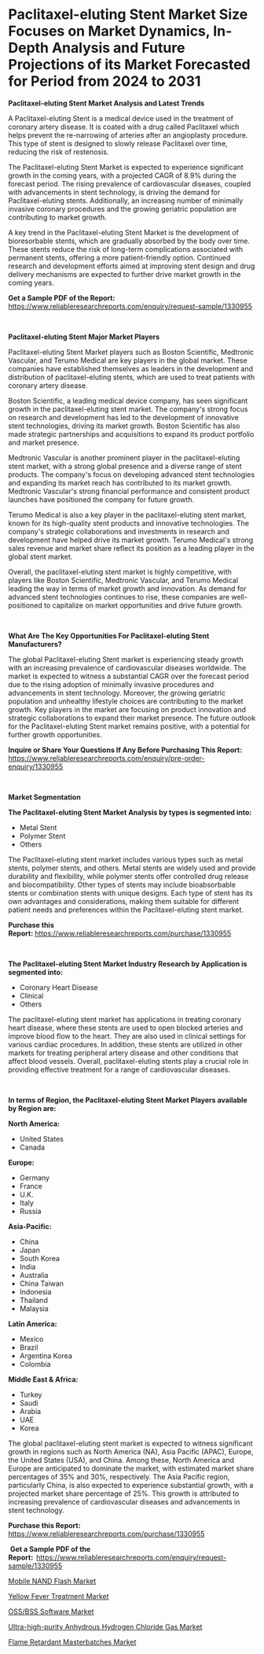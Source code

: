 <p><h1>Paclitaxel-eluting Stent Market Size Focuses on Market Dynamics, In-Depth Analysis and Future Projections of its Market Forecasted for Period from 2024 to 2031</h1></p><p><strong>Paclitaxel-eluting Stent Market Analysis and Latest Trends</strong></p>
<p><p>A Paclitaxel-eluting Stent is a medical device used in the treatment of coronary artery disease. It is coated with a drug called Paclitaxel which helps prevent the re-narrowing of arteries after an angioplasty procedure. This type of stent is designed to slowly release Paclitaxel over time, reducing the risk of restenosis.</p><p>The Paclitaxel-eluting Stent Market is expected to experience significant growth in the coming years, with a projected CAGR of 8.9% during the forecast period. The rising prevalence of cardiovascular diseases, coupled with advancements in stent technology, is driving the demand for Paclitaxel-eluting stents. Additionally, an increasing number of minimally invasive coronary procedures and the growing geriatric population are contributing to market growth.</p><p>A key trend in the Paclitaxel-eluting Stent Market is the development of bioresorbable stents, which are gradually absorbed by the body over time. These stents reduce the risk of long-term complications associated with permanent stents, offering a more patient-friendly option. Continued research and development efforts aimed at improving stent design and drug delivery mechanisms are expected to further drive market growth in the coming years.</p></p>
<p><strong>Get a Sample PDF of the Report:&nbsp;</strong> <a href="https://www.reliableresearchreports.com/enquiry/request-sample/1330955">https://www.reliableresearchreports.com/enquiry/request-sample/1330955</a></p>
<p>&nbsp;</p>
<p><strong>Paclitaxel-eluting Stent Major Market Players</strong></p>
<p><p>Paclitaxel-eluting Stent Market players such as Boston Scientific, Medtronic Vascular, and Terumo Medical are key players in the global market. These companies have established themselves as leaders in the development and distribution of paclitaxel-eluting stents, which are used to treat patients with coronary artery disease.</p><p>Boston Scientific, a leading medical device company, has seen significant growth in the paclitaxel-eluting stent market. The company's strong focus on research and development has led to the development of innovative stent technologies, driving its market growth. Boston Scientific has also made strategic partnerships and acquisitions to expand its product portfolio and market presence.</p><p>Medtronic Vascular is another prominent player in the paclitaxel-eluting stent market, with a strong global presence and a diverse range of stent products. The company's focus on developing advanced stent technologies and expanding its market reach has contributed to its market growth. Medtronic Vascular's strong financial performance and consistent product launches have positioned the company for future growth.</p><p>Terumo Medical is also a key player in the paclitaxel-eluting stent market, known for its high-quality stent products and innovative technologies. The company's strategic collaborations and investments in research and development have helped drive its market growth. Terumo Medical's strong sales revenue and market share reflect its position as a leading player in the global stent market.</p><p>Overall, the paclitaxel-eluting stent market is highly competitive, with players like Boston Scientific, Medtronic Vascular, and Terumo Medical leading the way in terms of market growth and innovation. As demand for advanced stent technologies continues to rise, these companies are well-positioned to capitalize on market opportunities and drive future growth.</p></p>
<p>&nbsp;</p>
<p><strong>What Are The Key Opportunities For Paclitaxel-eluting Stent Manufacturers?</strong></p>
<p><p>The global Paclitaxel-eluting Stent market is experiencing steady growth with an increasing prevalence of cardiovascular diseases worldwide. The market is expected to witness a substantial CAGR over the forecast period due to the rising adoption of minimally invasive procedures and advancements in stent technology. Moreover, the growing geriatric population and unhealthy lifestyle choices are contributing to the market growth. Key players in the market are focusing on product innovation and strategic collaborations to expand their market presence. The future outlook for the Paclitaxel-eluting Stent market remains positive, with a potential for further growth opportunities.</p></p>
<p><strong>Inquire or Share Your Questions If Any Before Purchasing This Report:</strong> <a href="https://www.reliableresearchreports.com/enquiry/pre-order-enquiry/1330955">https://www.reliableresearchreports.com/enquiry/pre-order-enquiry/1330955</a></p>
<p>&nbsp;</p>
<p><strong>Market Segmentation</strong></p>
<p><strong>The Paclitaxel-eluting Stent Market Analysis by types is segmented into:</strong></p>
<p><ul><li>Metal Stent</li><li>Polymer Stent</li><li>Others</li></ul></p>
<p><p>The Paclitaxel-eluting stent market includes various types such as metal stents, polymer stents, and others. Metal stents are widely used and provide durability and flexibility, while polymer stents offer controlled drug release and biocompatibility. Other types of stents may include bioabsorbable stents or combination stents with unique designs. Each type of stent has its own advantages and considerations, making them suitable for different patient needs and preferences within the Paclitaxel-eluting stent market.</p></p>
<p><strong>Purchase this Report:&nbsp;</strong><a href="https://www.reliableresearchreports.com/purchase/1330955">https://www.reliableresearchreports.com/purchase/1330955</a></p>
<p>&nbsp;</p>
<p><strong>The Paclitaxel-eluting Stent Market Industry Research by Application is segmented into:</strong></p>
<p><ul><li>Coronary Heart Disease</li><li>Clinical</li><li>Others</li></ul></p>
<p><p>The paclitaxel-eluting stent market has applications in treating coronary heart disease, where these stents are used to open blocked arteries and improve blood flow to the heart. They are also used in clinical settings for various cardiac procedures. In addition, these stents are utilized in other markets for treating peripheral artery disease and other conditions that affect blood vessels. Overall, paclitaxel-eluting stents play a crucial role in providing effective treatment for a range of cardiovascular diseases.</p></p>
<p>&nbsp;</p>
<p><strong>In terms of Region, the Paclitaxel-eluting Stent Market Players available by Region are:</strong></p>
<p>
    <p> <strong> North America: </strong>
        <ul>
            <li>United States</li>
            <li>Canada</li>
        </ul>
        </p> 
    <p> <strong> Europe: </strong>
        <ul>
            <li>Germany</li>
            <li>France</li>
            <li>U.K.</li>
            <li>Italy</li>
            <li>Russia</li>
        </ul>
        </p> 
    <p> <strong> Asia-Pacific: </strong>
        <ul>
            <li>China</li>
            <li>Japan</li>
            <li>South Korea</li>
            <li>India</li>
            <li>Australia</li>
            <li>China Taiwan</li>
            <li>Indonesia</li>
            <li>Thailand</li>
            <li>Malaysia</li>
        </ul>
        </p> 
    <p> <strong> Latin America: </strong>
        <ul>
            <li>Mexico</li>
            <li>Brazil</li>
            <li>Argentina Korea</li>
            <li>Colombia</li>
        </ul>
        </p> 
    <p> <strong> Middle East & Africa: </strong>
        <ul>
            <li>Turkey</li>
            <li>Saudi</li>
            <li>Arabia</li>
            <li>UAE</li>
            <li>Korea</li>
        </ul>
    </p>
    </p>
<p><p>The global paclitaxel-eluting stent market is expected to witness significant growth in regions such as North America (NA), Asia Pacific (APAC), Europe, the United States (USA), and China. Among these, North America and Europe are anticipated to dominate the market, with estimated market share percentages of 35% and 30%, respectively. The Asia Pacific region, particularly China, is also expected to experience substantial growth, with a projected market share percentage of 25%. This growth is attributed to increasing prevalence of cardiovascular diseases and advancements in stent technology.</p></p>
<p><strong>Purchase this Report: </strong><a href="https://www.reliableresearchreports.com/purchase/1330955">https://www.reliableresearchreports.com/purchase/1330955</a></p>
<p>&nbsp;<strong>Get a Sample PDF of the Report:&nbsp;&nbsp;</strong><a href="https://www.reliableresearchreports.com/enquiry/request-sample/1330955">https://www.reliableresearchreports.com/enquiry/request-sample/1330955</a></p>
<p><strong></strong></p>
<p><p><a href="https://github.com/AKSHATREPORTPRIME/Market-Research-Report-List-3/blob/main/mobile-nand-flash-market.md">Mobile NAND Flash Market</a></p><p><a href="https://medium.com/@shanelerde/yellow-fever-treatment-market-size-and-market-trends-complete-industry-overview-2024-to-2031-53792a2c2196">Yellow Fever Treatment Market</a></p><p><a href="https://github.com/indrystar/Market-Research-Report-List-2/blob/main/ossbss-software-market.md">OSS/BSS Software Market</a></p><p><a href="https://issuu.com/reportprime-2/docs/ultra-high-purity-anhydrous-hydrogen-chloride-gas-">Ultra-high-purity Anhydrous Hydrogen Chloride Gas Market</a></p><p><a href="https://issuu.com/reportprime-2/docs/flame-retardant-masterbatches-market-size-2030.ppt">Flame Retardant Masterbatches Market</a></p></p>